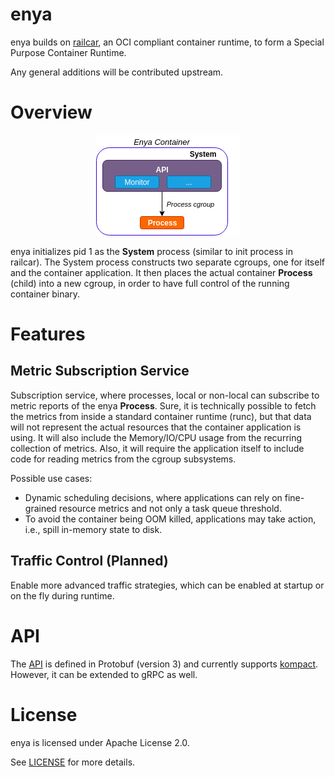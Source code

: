 # enya

enya builds on [railcar](https://github.com/oracle/railcar), an OCI compliant container runtime, to form a Special Purpose Container Runtime.

Any general additions will be contributed upstream.

# Overview
<p align="center">
  <img src="Enya.png">
</p>

enya initializes pid 1 as the **System** process (similar to init process in railcar). 
The System process constructs two separate cgroups, one for itself and the container application.
It then places the actual container **Process** (child) into a new cgroup, in order to have full control of the running container binary.

# Features

## Metric Subscription Service

Subscription service, where processes, local or non-local can subscribe to metric reports of the enya **Process**. Sure, it is technically possible 
to fetch the metrics from inside a standard container runtime (runc), but that data will not represent the actual resources that the container application is using.
It will also include the Memory/IO/CPU usage from the recurring collection of metrics. Also, it will require the application itself to include code for reading metrics from the cgroup subsystems.

Possible use cases:

*   Dynamic scheduling decisions, where applications can rely on fine-grained resource metrics and not only a task queue threshold.
*   To avoid the container being OOM killed, applications may take action, i.e., spill in-memory state to disk.


## Traffic Control (Planned)

Enable more advanced traffic strategies, which can be enabled at startup or on the fly during runtime.

# API

The [API](api/protobuf/messages.proto) is defined in Protobuf (version 3) and currently supports [kompact](https://github.com/kompics/kompact). However, it can be extended to gRPC as well.

# License

enya is licensed under Apache License 2.0.

See [LICENSE](LICENSE) for more details.
